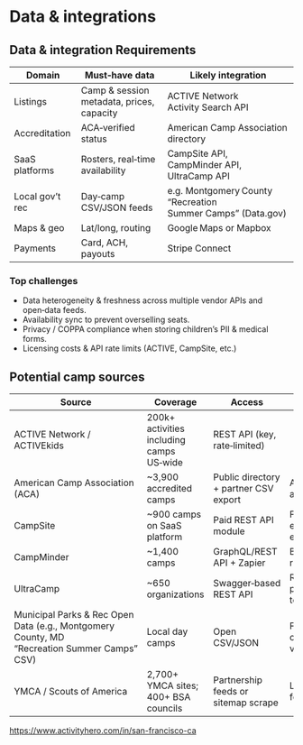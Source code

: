 # Data & integrations

## Data & integration Requirements

| Domain | Must‑have data | Likely integration |
|--------|----------------|---------------------|
| Listings | Camp & session metadata, prices, capacity | ACTIVE Network Activity Search API |
| Accreditation | ACA‑verified status | American Camp Association directory |
| SaaS platforms | Rosters, real‑time availability | CampSite API, CampMinder API, UltraCamp API |
| Local gov’t rec | Day‑camp CSV/JSON feeds | e.g. Montgomery County “Recreation Summer Camps” (Data.gov) |
| Maps & geo | Lat/long, routing | Google Maps or Mapbox |
| Payments | Card, ACH, payouts | Stripe Connect |

### Top challenges
- Data heterogeneity & freshness across multiple vendor APIs and open‑data feeds.
- Availability sync to prevent overselling seats.
- Privacy / COPPA compliance when storing children’s PII & medical forms.
- Licensing costs & API rate limits (ACTIVE, CampSite, etc.) 

## Potential camp sources

| Source | Coverage | Access | Notes |
|--------|----------|--------|-------|
| ACTIVE Network / ACTIVEkids | 200k+ activities including camps US‑wide | REST API (key, rate‑limited) |
| American Camp Association (ACA) | ~3,900 accredited camps | Public directory + partner CSV export | Accreditation authoritative |
| CampSite | ~900 camps on SaaS platform | Paid REST API module | Full roster & enrollment endpoints |
| CampMinder | ~1,400 camps | GraphQL/REST API + Zapier | Boulder‑based; rich media |
| UltraCamp | ~650 organizations | Swagger‑based REST API | Requires per‑client tokens |
| Municipal Parks & Rec Open Data (e.g., Montgomery County, MD “Recreation Summer Camps” CSV) | Local day camps | Open CSV/JSON | Free, but coverage varies |
| YMCA / Scouts of America | 2,700+ YMCA sites; 400+ BSA councils | Partnership feeds or sitemap scrape | Large national footprint |


https://www.activityhero.com/in/san-francisco-ca